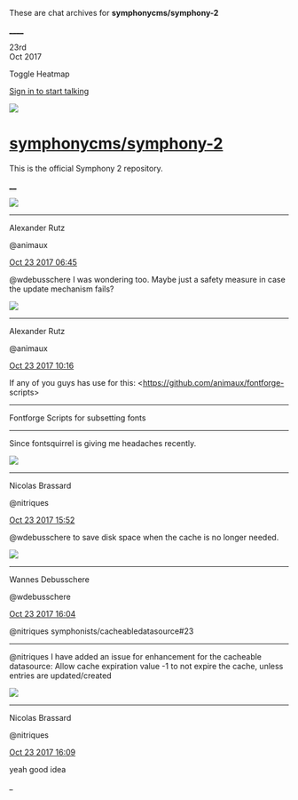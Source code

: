 These are chat archives for **symphonycms/symphony-2**

[__](/symphonycms/symphony-2/archives/2017/10/24)[__](/symphonycms/symphony-2/archives/2017/10/22)

23rd  
Oct 2017

Toggle Heatmap

[Sign in to start talking](/login?action=login&button=archive-login)

![](https://avatars-02.gitter.im/group/iv/3/57542c45c43b8c601977197e?s=48)

#  [symphonycms/symphony-2](/symphonycms/symphony-2)

This is the official Symphony 2 repository.

[ __](/orgs/symphonycms/rooms "More symphonycms rooms")

![](https://avatars2.githubusercontent.com/u/446874?v=4&s=30)

____

Alexander Rutz

@animaux

[Oct 23 2017
06:45](https://gitter.im/symphonycms/symphony-2?at=59ed900b32e080696e13695b)

@wdebusschere I was wondering too. Maybe just a safety measure in case the
update mechanism fails?

![](https://avatars2.githubusercontent.com/u/446874?v=4&s=30)

____

Alexander Rutz

@animaux

[Oct 23 2017
10:16](https://gitter.im/symphonycms/symphony-2?at=59edc195b20c642429382afd)

If any of you guys has use for this: <https://github.com/animaux/fontforge-
scripts>

____

Fontforge Scripts for subsetting fonts

____

Since fontsquirrel is giving me headaches recently.

![](https://avatars1.githubusercontent.com/u/771169?v=4&s=30)

____

Nicolas Brassard

@nitriques

[Oct 23 2017
15:52](https://gitter.im/symphonycms/symphony-2?at=59ee10468808bed73d1aaa43)

@wdebusschere to save disk space when the cache is no longer needed.

![](https://avatars1.githubusercontent.com/u/4136426?v=4&s=30)

____

Wannes Debusschere

@wdebusschere

[Oct 23 2017
16:04](https://gitter.im/symphonycms/symphony-2?at=59ee13115c40c1ba79d791c2)

@nitriques symphonists/cacheabledatasource#23

____

@nitriques I have added an issue for enhancement for the cacheable datasource:
Allow cache expiration value -1 to not expire the cache, unless entries are
updated/created

![](https://avatars1.githubusercontent.com/u/771169?v=4&s=30)

____

Nicolas Brassard

@nitriques

[Oct 23 2017
16:09](https://gitter.im/symphonycms/symphony-2?at=59ee142c5c40c1ba79d7977f)

yeah good idea

_


